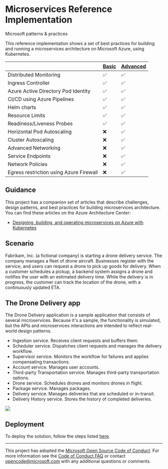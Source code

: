 # Microservices Reference Implementation
Microsoft patterns & practices

This reference implementation shows a set of best practices for building and running a microservices architecture on Microsoft Azure, using Kubernetes.

|                                         | [Basic](https://github.com/mspnp/microservices-reference-implementation/tree/basic) | [Advanced](https://github.com/mspnp/microservices-reference-implementation/) |
|-----------------------------------------|-------|----------|
| Distributed Monitoring                  |  ✅   |    ✅    |
| Ingress Controller                      |  ✅   |    ✅    |
| Azure Active Directory Pod Identity     |  ✅   |    ✅    |
| CI/CD using Azure Pipelines             |  ✅   |    ✅    |
| Helm charts                             |  ✅   |    ✅    |
| Resource Limits                         |  ✅   |    ✅    |
| Readiness/Liveness Probes               |  ✅   |    ✅    |
| Horizontal Pod Autoscaling              |  ❌   |    ✅    |
| Cluster Autoscaling                     |  ❌   |    ✅    |
| Advanced Networking                     |  ❌   |    ✅    |
| Service Endpoints                       |  ❌   |    ✅    |
| Network Policies                        |  ❌   |    ✅    |
| Egress restriction using Azure Firewall |  ❌   |    ✅    |

## Guidance

This project has a companion set of articles that describe challenges, design patterns, and best practices for building microservices architecture. You can find these articles on the Azure Architecture Center:

- [Designing, building, and operating microservices on Azure with Kubernetes](https://docs.microsoft.com/azure/architecture/microservices)

## Scenario

​Fabrikam, Inc. (a fictional company) is starting a drone delivery service. The company manages a fleet of drone aircraft. Businesses register with the service, and users can request a drone to pick up goods for delivery. When a customer schedules a pickup, a backend system assigns a drone and notifies the user with an estimated delivery time. While the delivery is in progress, the customer can track the location of the drone, with a continuously updated ETA.

## The Drone Delivery app

The Drone Delivery application is a sample application that consists of several microservices. Because it's a sample, the functionality is simulated, but the APIs and microservices interactions are intended to reflect real-world design patterns.

- Ingestion service. Receives client requests and buffers them.
- Scheduler service. Dispatches client requests and manages the delivery workflow.
- Supervisor service. Monitors the workflow for failures and applies compensating transactions.
- Account service. Manages user accounts.
- Third-party Transportation service. Manages third-party transportation options.
- Drone service. Schedules drones and monitors drones in flight.
- Package service. Manages packages.
- Delivery service. Manages deliveries that are scheduled or in-transit.
- Delivery History service. Stores the history of completed deliveries.

![](./architecture.png)

## Deployment

To deploy the solution, follow the steps listed [here](./deployment.md).




---

This project has adopted the [Microsoft Open Source Code of Conduct](https://opensource.microsoft.com/codeofconduct/). For more information see the [Code of Conduct FAQ](https://opensource.microsoft.com/codeofconduct/faq/) or contact [opencode@microsoft.com](mailto:opencode@microsoft.com) with any additional questions or comments.
